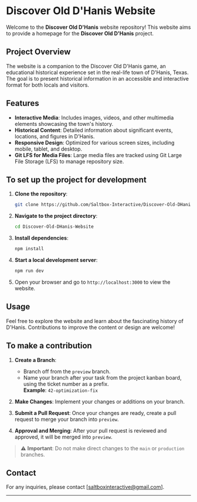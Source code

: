 # Discover Old D'Hanis Website

Welcome to the **Discover Old D'Hanis** website repository! This website aims to provide a homepage for the **Discover Old D'Hanis** project.

## Project Overview

The website is a companion to the Discover Old D'Hanis game, an educational historical experience set in the real-life town of D'Hanis, Texas. The goal is to present historical information in an accessible and interactive format for both locals and visitors.

## Features

- **Interactive Media**: Includes images, videos, and other multimedia elements showcasing the town's history.
- **Historical Content**: Detailed information about significant events, locations, and figures in D'Hanis.
- **Responsive Design**: Optimized for various screen sizes, including mobile, tablet, and desktop.
- **Git LFS for Media Files**: Large media files are tracked using Git Large File Storage (LFS) to manage repository size.

##  To set up the project for development

1. **Clone the repository**:
   ```bash
   git clone https://github.com/Saltbox-Interactive/Discover-Old-DHanis-Website.git
   ```

2. **Navigate to the project directory**:
   ```bash
   cd Discover-Old-DHanis-Website
   ```

3. **Install dependencies**:
   ```bash
   npm install
   ```

4. **Start a local development server**:
   ```bash
   npm run dev
   ```

5. Open your browser and go to `http://localhost:3000` to view the website.

## Usage

Feel free to explore the website and learn about the fascinating history of D'Hanis. Contributions to improve the content or design are welcome!

## To make a contribution

1. **Create a Branch**: 
   - Branch off from the `preview` branch.
   - Name your branch after your task from the project kanban board, using the ticket number as a prefix.  
     **Example**: `42-optimization-fix`

2. **Make Changes**: Implement your changes or additions on your branch.

3. **Submit a Pull Request**: Once your changes are ready, create a pull request to merge your branch into `preview`.

4. **Approval and Merging**: After your pull request is reviewed and approved, it will be merged into `preview`.

> ⚠️ **Important**: Do not make direct changes to the `main` or `production` branches.

## Contact

For any inquiries, please contact [saltboxinteractive@gmail.com].

---
